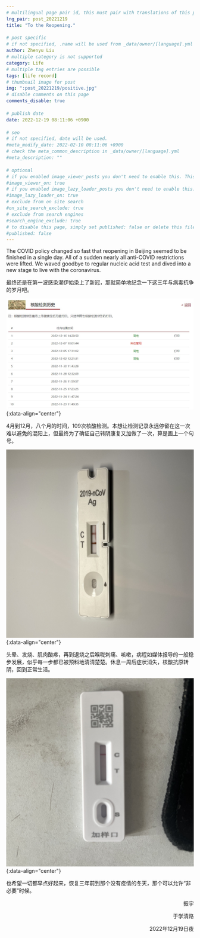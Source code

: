 ```yaml
---
# multilingual page pair id, this must pair with translations of this page. (This name must be unique)
lng_pair: post_20221219
title: "To the Reopening."

# post specific
# if not specified, .name will be used from _data/owner/[language].yml
author: Zhenyu Liu
# multiple category is not supported
category: Life
# multiple tag entries are possible
tags: [life record]
# thumbnail image for post
img: ":post_20221219/positive.jpg"
# disable comments on this page
comments_disable: true

# publish date
date: 2022-12-19 08:11:06 +0900

# seo
# if not specified, date will be used.
#meta_modify_date: 2022-02-10 08:11:06 +0900
# check the meta_common_description in _data/owner/[language].yml
#meta_description: ""

# optional
# if you enabled image_viewer_posts you don't need to enable this. This is only if image_viewer_posts = false
#image_viewer_on: true
# if you enabled image_lazy_loader_posts you don't need to enable this. This is only if image_lazy_loader_posts = false
#image_lazy_loader_on: true
# exclude from on site search
#on_site_search_exclude: true
# exclude from search engines
#search_engine_exclude: true
# to disable this page, simply set published: false or delete this file
#published: false
---
```


<!-- outline-start -->

The COVID policy changed so fast that reopening in Beijing seemed to be finished in a single day. All of a sudden nearly all anti-COVID restrictions were lifted. We waved goodbye to regular nucleic acid test and dived into a new stage to live with the coronavirus.

<!-- outline-end -->

最终还是在第一波感染潮伊始染上了新冠，那就简单地纪念一下这三年与病毒抗争的岁月吧。

![image-history](https://raw.githubusercontent.com/liuzhenyu-yyy/liuzhenyu-yyy.github.io/main/assets/img/posts/post_20221219/history.jpg){:data-align="center"}

4月到12月，八个月的时间，109次核酸检测。本想让检测记录永远停留在这一次难以避免的混阳上，但最终为了确证自己转阴康复又加做了一次，算是画上一个句号。

![image-positive](https://raw.githubusercontent.com/liuzhenyu-yyy/liuzhenyu-yyy.github.io/main/assets/img/posts/post_20221219/positive.jpg){:data-align="center"}

头晕、发烧、肌肉酸疼，再到退烧之后喉咙刺痛、咳嗽，病程如媒体报导的一般稳步发展，似乎每一步都已被预料地清清楚楚。休息一周后症状消失，核酸抗原转阴，回到正常生活。

![image-negative](https://raw.githubusercontent.com/liuzhenyu-yyy/liuzhenyu-yyy.github.io/main/assets/img/posts/post_20221219/negative.jpg){:data-align="center"}

也希望一切都早点好起来，恢复三年前到那个没有疫情的冬天，那个可以允许“非必要”时候。

  <p align="right">振宇</p>

  <p align="right">于学清路</p>

  <p align="right">2022年12月19日夜</p>
